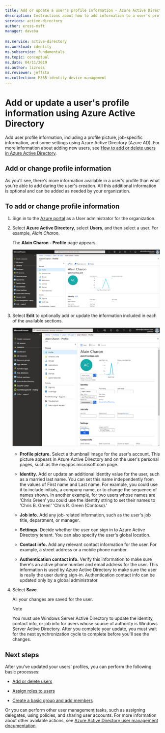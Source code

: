 ```yaml
---
title: Add or update a user's profile information - Azure Active Directory | Microsoft Docs
description: Instructions about how to add information to a user's profile in Azure Active Directory, including a picture and job details.
services: active-directory
author: eross-msft
manager: daveba

ms.service: active-directory
ms.workload: identity
ms.subservice: fundamentals
ms.topic: conceptual
ms.date: 04/11/2019
ms.author: lizross
ms.reviewer: jeffsta
ms.collection: M365-identity-device-management
---
```


# Add or update a user's profile information using Azure Active Directory
Add user profile information, including a profile picture, job-specific information, and some settings using Azure Active Directory (Azure AD). For more information about adding new users, see [How to add or delete users in Azure Active Directory](add-users-azure-active-directory.md).

## Add or change profile information
As you'll see, there's more information available in a user's profile than what you're able to add during the user's creation. All this additional information is optional and can be added as needed by your organization.

## To add or change profile information
1. Sign in to the [Azure portal](https://portal.azure.com/) as a User administrator for the organization.

2. Select **Azure Active Directory**, select **Users**, and then select a user. For example, _Alain Charon_.

    The **Alain Charon - Profile** page appears.

    ![User's profile page, including editable information](media/active-directory-users-profile-azure-portal/user-profile-all-blade.png)

3. Select **Edit** to optionally add or update the information included in each of the available sections.

    ![User's profile page, showing the editable areas](media/active-directory-users-profile-azure-portal/user-profile-edit.png)

    - **Profile picture.** Select a thumbnail image for the user's account. This picture appears in Azure Active Directory and on the user's personal pages, such as the myapps.microsoft.com page.

    - **Identity.** Add or update an additional identity value for the user, such as a married last name. You can set this name independently from the values of First name and Last name. For example, you could use it to include initials, a company name, or to change the sequence of names shown. In another example, for two users whose names are ‘Chris Green’ you could use the Identity string to set their names to 'Chris B. Green' 'Chris R. Green (Contoso).'

    - **Job info.** Add any job-related information, such as the user's job title, department, or manager.

    - **Settings.** Decide whether the user can sign in to Azure Active Directory tenant. You can also specify the user's global location.

    - **Contact info.** Add any relevant contact information for the user. For example, a street address or a mobile phone number.

    - **Authentication contact info.** Verify this information to make sure there's an active phone number and email address for the user. This information is used by Azure Active Directory to make sure the user is really the user during sign-in. Authentication contact info can be updated only by a global administrator.

4. Select **Save**.

    All your changes are saved for the user.

    >[!Note]
    >You must use Windows Server Active Directory to update the identity, contact info, or job info for users whose source of authority is Windows Server Active Directory. After you complete your update, you must wait for the next synchronization cycle to complete before you'll see the changes.

## Next steps
After you've updated your users' profiles, you can perform the following basic processes:

- [Add or delete users](add-users-azure-active-directory.md)

- [Assign roles to users](active-directory-users-assign-role-azure-portal.md)

- [Create a basic group and add members](active-directory-groups-create-azure-portal.md)

Or you can perform other user management tasks, such as assigning delegates, using policies, and sharing user accounts. For more information about other available actions, see [Azure Active Directory user management documentation](../users-groups-roles/index.yml).
